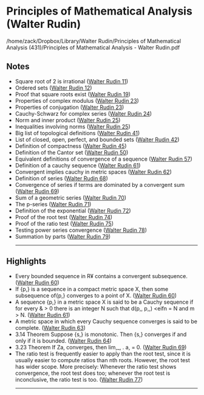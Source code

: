 # Principles of Mathematical Analysis (Walter Rudin)

/home/zack/Dropbox/Library/Walter Rudin/Principles of Mathematical Analysis (431)/Principles of Mathematical Analysis - Walter Rudin.pdf

## Notes

- Square root of 2 is irrational (<a href="file:////home/zack/Dropbox/Library/Walter Rudin/Principles of Mathematical Analysis (431)/Principles of Mathematical Analysis - Walter Rudin.pdf#page=11" target="_blank">Walter Rudin 11</a>)
- Ordered sets (<a href="file:////home/zack/Dropbox/Library/Walter Rudin/Principles of Mathematical Analysis (431)/Principles of Mathematical Analysis - Walter Rudin.pdf#page=12" target="_blank">Walter Rudin 12</a>)
- Proof that square roots exist (<a href="file:////home/zack/Dropbox/Library/Walter Rudin/Principles of Mathematical Analysis (431)/Principles of Mathematical Analysis - Walter Rudin.pdf#page=19" target="_blank">Walter Rudin 19</a>)
- Properties of complex modulus (<a href="file:////home/zack/Dropbox/Library/Walter Rudin/Principles of Mathematical Analysis (431)/Principles of Mathematical Analysis - Walter Rudin.pdf#page=23" target="_blank">Walter Rudin 23</a>)
- Properties of conjugation (<a href="file:////home/zack/Dropbox/Library/Walter Rudin/Principles of Mathematical Analysis (431)/Principles of Mathematical Analysis - Walter Rudin.pdf#page=23" target="_blank">Walter Rudin 23</a>)
- Cauchy-Schwarz for complex series (<a href="file:////home/zack/Dropbox/Library/Walter Rudin/Principles of Mathematical Analysis (431)/Principles of Mathematical Analysis - Walter Rudin.pdf#page=24" target="_blank">Walter Rudin 24</a>)
- Norm and inner product (<a href="file:////home/zack/Dropbox/Library/Walter Rudin/Principles of Mathematical Analysis (431)/Principles of Mathematical Analysis - Walter Rudin.pdf#page=25" target="_blank">Walter Rudin 25</a>)
- Inequalities involving norms (<a href="file:////home/zack/Dropbox/Library/Walter Rudin/Principles of Mathematical Analysis (431)/Principles of Mathematical Analysis - Walter Rudin.pdf#page=25" target="_blank">Walter Rudin 25</a>)
- Big list of topological definitions (<a href="file:////home/zack/Dropbox/Library/Walter Rudin/Principles of Mathematical Analysis (431)/Principles of Mathematical Analysis - Walter Rudin.pdf#page=41" target="_blank">Walter Rudin 41</a>)
- List of closed, open, perfect, and bounded sets (<a href="file:////home/zack/Dropbox/Library/Walter Rudin/Principles of Mathematical Analysis (431)/Principles of Mathematical Analysis - Walter Rudin.pdf#page=42" target="_blank">Walter Rudin 42</a>)
- Definition of compactness (<a href="file:////home/zack/Dropbox/Library/Walter Rudin/Principles of Mathematical Analysis (431)/Principles of Mathematical Analysis - Walter Rudin.pdf#page=45" target="_blank">Walter Rudin 45</a>)
- Definition of the Cantor set (<a href="file:////home/zack/Dropbox/Library/Walter Rudin/Principles of Mathematical Analysis (431)/Principles of Mathematical Analysis - Walter Rudin.pdf#page=50" target="_blank">Walter Rudin 50</a>)
- Equivalent definitions of convergence of a sequence (<a href="file:////home/zack/Dropbox/Library/Walter Rudin/Principles of Mathematical Analysis (431)/Principles of Mathematical Analysis - Walter Rudin.pdf#page=57" target="_blank">Walter Rudin 57</a>)
- Definition of a cauchy sequence (<a href="file:////home/zack/Dropbox/Library/Walter Rudin/Principles of Mathematical Analysis (431)/Principles of Mathematical Analysis - Walter Rudin.pdf#page=61" target="_blank">Walter Rudin 61</a>)
- Convergent implies cauchy in metric spaces (<a href="file:////home/zack/Dropbox/Library/Walter Rudin/Principles of Mathematical Analysis (431)/Principles of Mathematical Analysis - Walter Rudin.pdf#page=62" target="_blank">Walter Rudin 62</a>)
- Definition of series (<a href="file:////home/zack/Dropbox/Library/Walter Rudin/Principles of Mathematical Analysis (431)/Principles of Mathematical Analysis - Walter Rudin.pdf#page=68" target="_blank">Walter Rudin 68</a>)
- Convergence of series if terms are dominated by a convergent sum (<a href="file:////home/zack/Dropbox/Library/Walter Rudin/Principles of Mathematical Analysis (431)/Principles of Mathematical Analysis - Walter Rudin.pdf#page=69" target="_blank">Walter Rudin 69</a>)
- Sum of a geometric series (<a href="file:////home/zack/Dropbox/Library/Walter Rudin/Principles of Mathematical Analysis (431)/Principles of Mathematical Analysis - Walter Rudin.pdf#page=70" target="_blank">Walter Rudin 70</a>)
- The p-series (<a href="file:////home/zack/Dropbox/Library/Walter Rudin/Principles of Mathematical Analysis (431)/Principles of Mathematical Analysis - Walter Rudin.pdf#page=71" target="_blank">Walter Rudin 71</a>)
- Definition of the exponential (<a href="file:////home/zack/Dropbox/Library/Walter Rudin/Principles of Mathematical Analysis (431)/Principles of Mathematical Analysis - Walter Rudin.pdf#page=72" target="_blank">Walter Rudin 72</a>)
- Proof of the root test (<a href="file:////home/zack/Dropbox/Library/Walter Rudin/Principles of Mathematical Analysis (431)/Principles of Mathematical Analysis - Walter Rudin.pdf#page=74" target="_blank">Walter Rudin 74</a>)
- Proof of the ratio test (<a href="file:////home/zack/Dropbox/Library/Walter Rudin/Principles of Mathematical Analysis (431)/Principles of Mathematical Analysis - Walter Rudin.pdf#page=75" target="_blank">Walter Rudin 75</a>)
- Testing power series convergence (<a href="file:////home/zack/Dropbox/Library/Walter Rudin/Principles of Mathematical Analysis (431)/Principles of Mathematical Analysis - Walter Rudin.pdf#page=78" target="_blank">Walter Rudin 78</a>)
- Summation by parts (<a href="file:////home/zack/Dropbox/Library/Walter Rudin/Principles of Mathematical Analysis (431)/Principles of Mathematical Analysis - Walter Rudin.pdf#page=79" target="_blank">Walter Rudin 79</a>)<hr>

## Highlights

- Every bounded sequence in R¥ contains a convergent subsequence\. (<a href="file:////home/zack/Dropbox/Library/Walter Rudin/Principles of Mathematical Analysis (431)/Principles of Mathematical Analysis - Walter Rudin.pdf#page=60" target="_blank">Walter Rudin 60</a>)
- If {p,} is a sequence in a compact metric space X, then some subsequence of{p,} converges to a point of X\. (<a href="file:////home/zack/Dropbox/Library/Walter Rudin/Principles of Mathematical Analysis (431)/Principles of Mathematical Analysis - Walter Rudin.pdf#page=60" target="_blank">Walter Rudin 60</a>)
- A sequence {p,} in a metric space X is said to be a Cauchy sequence if for every & > 0 there is an integer N such that d\(p,, p,,\) <eifn = N and m > N\. (<a href="file:////home/zack/Dropbox/Library/Walter Rudin/Principles of Mathematical Analysis (431)/Principles of Mathematical Analysis - Walter Rudin.pdf#page=61" target="_blank">Walter Rudin 61</a>)
- A metric space in which every Cauchy sequence converges is said to be complete\. (<a href="file:////home/zack/Dropbox/Library/Walter Rudin/Principles of Mathematical Analysis (431)/Principles of Mathematical Analysis - Walter Rudin.pdf#page=63" target="_blank">Walter Rudin 63</a>)
- 3\.14 Theorem Suppose {s,} is monotonic\. Then {s,} converges if and only if it is bounded\. (<a href="file:////home/zack/Dropbox/Library/Walter Rudin/Principles of Mathematical Analysis (431)/Principles of Mathematical Analysis - Walter Rudin.pdf#page=64" target="_blank">Walter Rudin 64</a>)
- 3\.23 Theorem If Za, converges, then lim,\_, \. a, = 0\. (<a href="file:////home/zack/Dropbox/Library/Walter Rudin/Principles of Mathematical Analysis (431)/Principles of Mathematical Analysis - Walter Rudin.pdf#page=69" target="_blank">Walter Rudin 69</a>)
- The ratio test is frequently easier to apply than the root test, since it is usually easier to compute ratios than nth roots\. However, the root test has wider scope\. More precisely: Whenever the ratio test shows convergence, the root test does too; whenever the root test is inconclusive, the ratio test is too\. (<a href="file:////home/zack/Dropbox/Library/Walter Rudin/Principles of Mathematical Analysis (431)/Principles of Mathematical Analysis - Walter Rudin.pdf#page=77" target="_blank">Walter Rudin 77</a>)<hr>

